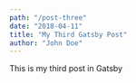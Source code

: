 ```yaml
---
path: "/post-three"
date: "2018-04-11"
title: "My Third Gatsby Post"
author: "John Doe"
---
```


This is my third post in Gatsby

